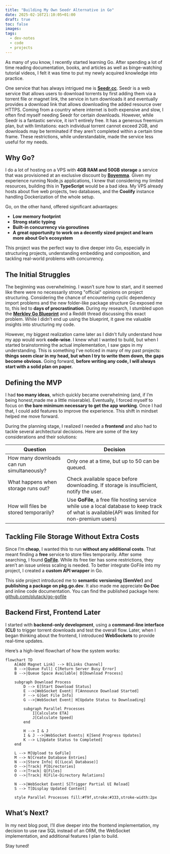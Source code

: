 ```yaml
---
title: "Building My Own Seedr Alternative in Go"
date: 2025-02-16T21:10:05+01:00
draft: true
toc: false
images:
tags: 
  - dev-notes
  - code
  - projects
---
```

As many of you know, I recently started learning Go. After spending a lot of time reading documentation, books, and articles as well as binge-watching tutorial videos, I felt it was time to put my newly acquired knowledge into practice.

One service that has always intrigued me is **[Seedr.cc](https://seedr.cc)**. Seedr is a web service that allows users to download torrents by first adding them via a torrent file or magnet link, the service in turn downloads it and eventually provides a download link that allows downloading the added resource over HTTPS. Coming from a country where internet is both expensive and slow, I often find myself needing Seedr for certain downloads. However, while Seedr is a fantastic service, it isn't entirely free. It has a generous freemium plan, but with limitations: each individual torrent cannot exceed 2GB, and downloads may be terminated if they aren’t completed within a certain time frame. These restrictions, while understandable, made the service less useful for my needs.

## Why Go?

I do a lot of hosting on a VPS with **4GB RAM and 50GB storage** a service that was provisioned at an exclusive discount by **[Boyemma](https://www.webytely.com)**. Given my experience running Node.js applications, I knew that considering my limited resources, building this in **TypeScript** would be a bad idea. My VPS already hosts about five web projects, two databases, and the **Coolify** instance handling Dockerization of the whole setup.

Go, on the other hand, offered significant advantages:
- **Low memory footprint**
- **Strong static typing**
- **Built-in concurrency via goroutines**
- **A great opportunity to work on a decently sized project and learn more about Go’s ecosystem**

This project was the perfect way to dive deeper into Go, especially in structuring projects, understanding embedding and composition, and tackling real-world problems with concurrency.

## The Initial Struggles

The beginning was overwhelming. I wasn’t sure how to start, and it seemed like there were no necessarily strong "official" opinions on project structuring. Considering the chance of encountering cyclic dependency import problems and the new folder-like package structure Go exposed me to, this led to **days of procrastination**. During my research, I stumbled upon the **[Merkley Go Blueprint](https://docs.go-blueprint.dev/)** and a Reddit thread discussing this exact problem. While I didn’t end up using the blueprint, it gave me valuable insights into structuring my code.

However, my biggest realization came later as I didn’t fully understand how my app would work **code-wise**. I knew what I wanted to build, but when I started brainstorming the actual implementation, I saw gaps in my understanding. This is something I’ve noticed in many of my past projects: **things seem clear in my head, but when I try to write them down, the gaps become obvious.** Going forward, **before writing any code, I will always start with a solid plan on paper.**


## Defining the MVP

I had **too many ideas**, which quickly became overwhelming (and, if I’m being honest,made me a little miserable). Eventually, I forced myself to focus on **the bare minimum necessary to get the app working**. Once I had that, I could add features to improve the experience. This shift in mindset helped me move forward.

During the planning stage, I realized I needed a **frontend** and also had to tackle several architectural decisions. Here are some of the key considerations and their solutions:

| Question | Decision |
|----------|----------|
| How many downloads can run simultaneously? | Only one at a time, but up to 50 can be queued. |
| What happens when storage runs out? | Check available space before downloading. If storage is insufficient, notify the user. |
| How will files be stored temporarily? | Use **GoFile**, a free file hosting service while use a local database to keep track of what is available(API was limited for non-premium users) |

## Tackling File Storage Without Extra Costs

Since I’m **cheap**, I wanted this to run **without any additional costs**. That meant finding a **free** service to store files temporarily. After some searching, I found **[GoFile](https://gofile.io)**. While its free tier has some restrictions, they aren’t an issue unless scaling is needed. To better integrate GoFile into my project, I created a **custom API wrapper** in Go.

This side project introduced me to **semantic versioning (SemVer)** and **publishing a package on pkg.go.dev**. It also made me appreciate **Go Doc** and inline code documentation. You can find the published package here:
[github.com/plutack/go-gofile](https://pkg.go.dev/github.com/plutack/go-gofile)

## Backend First, Frontend Later

I started with **backend-only development**, using a **command-line interface (CLI)** to trigger torrent downloads and test the overall flow. Later, when I began thinking about the frontend, I introduced **WebSockets** to provide real-time updates.

Here’s a high-level flowchart of how the system works:

```mermaid
flowchart TD
    A[Add Magnet Link] --> B[Links Channel]
    B -->|Queue Full| C[Return Server Busy Error]
    B -->|Queue Space Available| D[Download Process]
    
    subgraph Download Process
        D --> E[Start Download Status]
        E -->|WebSocket Event| F[Announce Download Started]
        F --> G[Get File Info]
        G -->|WebSocket Event| H[Update Status to Downloading]
        
        subgraph Parallel Processes
            I[Calculate ETA]
            J[Calculate Speed]
        end
        
        H --> I & J
        I & J -->|WebSocket Events| K[Send Progress Updates]
        K --> L[Update Status to Completed]
    end
    
    L --> M[Upload to GoFile]
    M --> N[Create Database Entries]
    N -->|Store Info| O[(Local Database)]
    O -->|Track| P[Directories]
    O -->|Track| Q[Files]
    O -->|Track| R[File-Directory Relations]
    
    N -->|WebSocket Event| S[Trigger Partial UI Reload]
    S --> T[Display Updated Content]
    
    style Parallel Processes fill:#f9f,stroke:#333,stroke-width:2px
```

## What’s Next?

In my next blog post, I’ll dive deeper into the frontend implementation, my decision to use raw SQL instead of an ORM, the WebSocket implementation, and additional features I plan to build.

Stay tuned!
